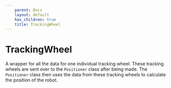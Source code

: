 ```yaml
---
    parent: Docs
    layout: default
    has_children: true
    title: TrackingWheel
---
```

# TrackingWheel
A wrapper for all the data for one individual tracking wheel. These tracking wheels are sent over to the `Positioner` class after being made. The `Positioner` class then uses the data from these tracking wheels to calculate the position of the robot.

